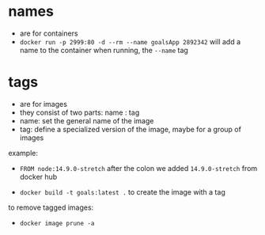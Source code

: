 # names

- are for containers
- `docker run -p 2999:80 -d --rm --name goalsApp 2892342` will add a name to the container when running, the `--name` tag

# tags

- are for images
- they consist of two parts: name : tag
- name: set the general name of the image
- tag: define a specialized version of the image, maybe for a group of images

example:

- `FROM node:14.9.0-stretch` after the colon we added `14.9.0-stretch` from docker hub

- `docker build -t goals:latest .` to create the image with a tag

to remove tagged images:

- `docker image prune -a`